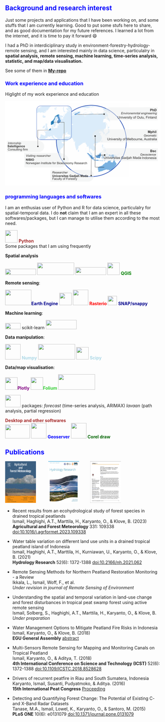 ## <span style="color:blue"><b>Background and research interest</b></span>

Just some projects and applications that I have been working on, and some stuffs that I am currently learning. Good to put some stufs here to share, and as good documentation for my future references. I learned a lot from the internet, and it is time to pay it forward 😄

I had a PhD in interdiciplinary study in environment-forestry-hydrology-remote sensing, and I am interested mainly in data science, particulalry in <b> spatial analysis, remote sensing, machine learning, time-series analysis, statistic, and map/data visualisation.</b>

See some of them in [<b>My-repo</b>](https://github.com/siswaphd/My_repo)

### <span style="color:blue">Work experience and education</span>
Higlight of my work experience and education

![alt text](https://github.com/siswaphd/siswaphd/blob/main/Edu_profile.png "Logo Title Text 1")


### <span style="color:blue">programming languages and softwares</span>

I am an enthusias user of Python and R for data science, particulalry for spatial-temporal data. I do <b>not</b> claim that I am an expert in all these softwares/packages, but I can manage to utilise them according to the most need. 

 <img src="https://plotly.com/all_static/images/python.png"  width="40" height="40"> <b  style="color:brown">Python</b><br />
Some packages that I am using frequently

<b>Spatial analysis</b>

<img src="https://pysal.org/pysal_nav_logo.svg"  width="100" height="20"> <img src="https://geopandas.org/en/stable/_static/geopandas_logo_web.svg"  width="120" height="40"> <img src="https://www.sqlalchemy.org/img/sqla_logo.png"  width="100" height="25"> <img src="https://www.qgis.org/en/_static/logo.png"  width="40" height="40"> <b style="color:green">QGIS </b>

<b>Remote sensing</b>:

<img src="https://developers.google.com/static/earth-engine/images/landing_ee_logo_960.png"  width="85" height="50"><b style="color:darkblue">Earth Engine</b>
<img src="https://gdal.org/_static/gdalicon.png"  width="40" height="40">
<img src="https://geemap.org/assets/logo.png"  width="50" height="50"> 
<b  style="color:red"> Rasterio </b>
<img src="https://encrypted-tbn0.gstatic.com/images?q=tbn:ANd9GcRs9HuRyy7in9Fd8rcRZobKeiK3s7r2gexiyhlv72iWCQ&s"  width="30" height="30"> <b style="color:darkblue">SNAP/snappy </b>

<b>Machine learning</b>:

<img src="https://scikit-learn.org/stable/_static/scikit-learn-logo-small.png"  width="50" height="20"> scikit-learn <img src="https://www.gstatic.com/devrel-devsite/prod/v80bae38ba58d74b96b4842131d88ee335fbea404678aa063008110db834e2268/tensorflow/images/lockup.svg"  width="100" height="30">

<b>Data manipulation</b>:

<img src="https://numpy.org/images/logo.svg"  width="50" height="50"> <b  style="color:lightblue">Numpy</b>
<img src="https://pandas.pydata.org/static/img/pandas.svg"  width="120" height="50">
<img src="https://scipy.org/images/logo.svg"  width="40" height="40"> <b  style="color:lightblue">Scipy</b>

<b>Data/map visualisation</b>:

<img src="https://plotly.com/all_static/images/icon-dash.png"  width="40" height="40"><b style="color:purple">Plotly</b>
<img src="https://camo.githubusercontent.com/d7a1f81a2ee7576ab86720d9135ab3c915550e3945a7859f1c0300ab22ac1cec/687474703a2f2f707974686f6e2d76697375616c697a6174696f6e2e6769746875622e696f2f666f6c69756d2f5f696d616765732f666f6c69756d5f6c6f676f2e6a7067"  width="40" height="40"><b style="color:limegreen">Folium</b>
<img src="https://matplotlib.org/_static/images/logo2.svg"  width="120" height="50">

<img src="https://plotly.com/all_static/images/r.png"  width="50" height="40"> packages: <i>forecast</i> (time-series analysis, ARIMAX) <i>lavaan</i> (path analysis, partial regression)


<b  style="color:brown">Desktop and other softwares</b><br />
<img src="https://postgis.net/logos/postgis-logo-small.png"  width="80" height="45">
<img src="https://avatars.githubusercontent.com/u/186522?s=200&v=4"  width="50" height="50"> <b style="color:blue">Geoserver</b>
<img src="https://a.omappapi.com/users/41932b4c7956/images/c01c647135601644865786-sub-icon-cdgs-facebook-360x360.png"  width="50" height="50"> <b style="color:darkgreen">Corel draw</b>

## <span style="color:blue"><b>Publications</b></span>

<img src="https://github.com/siswaphd/siswaphd/blob/main/CV-GFZ_ImgID5.png"  width="100" height="135"> &emsp; &emsp;  <img src="https://github.com/siswaphd/siswaphd/blob/main/CV-GFZ_ImgID4.png"  width="100" height="135"> &emsp; &emsp;<img src="https://github.com/siswaphd/siswaphd/blob/main/CV-PO.png"  width="100" height="135">

* Recent results from an ecohydrological study of forest species in drained tropical peatlands<br/>
Ismail, Haghighi, A.T., Marttila, H., Karyanto, O., & Klove, B. (2023) <br/>
<b>Agricultural and Forest Meteorology</b> 331: 109338 [doi:10.1016/j.agrformet.2023.109338](https://doi.org/10.1016/j.agrformet.2023.109338)

* Water table variation on different land use units in a drained tropical peatland island of Indonesia<br/>
Ismail, Haghighi, A.T., Marttila, H., Kurniawan, U., Karyanto, O., & Klove, B. (2021) <br/>
<b>Hydrology Research</b> 52(6): 1372-1388 [doi:10.2166/nh.2021.062](https://doi.org/10.2166/nh.2021.062)

* Remote Sensing Methods for Northern Peatland Restoration Monitoring - a Review<br/>
Ikkala, L., Ismail, Woff, F., et al. <br/>
<i>Under revision in journal of Remote Sensing of Environment</i>

* Understanding the spatial and temporal variation in land-use change and forest disturbances in tropical peat swamp forest using active remote sensing<br/>
Ismail, Solberg, S., Haghighi, A.T., Marttila, H., Karyanto, O., & Klove, B. <br/>
<i>Under preparation</i>

* Water Management Options to Mitigate Peatland Fire Risks in Indonesia<br/>
Ismail, Karyanto, O., & Klove, B. (2018) <br/>
<b>EGU General Assembly</b> [abstract](https://meetingorganizer.copernicus.org/EGU2018/EGU2018-12236.pdf)

* Multi-Sensors Remote Sensing for Mapping and Monitoring Canals on Tropical Peatland<br/>
Ismail, Karyanto, O., & Aditya, T. (2018) <br/>
<b>4th International Conference on Science and Technology (ICST)</b> 52(6): 1372-1388 [doi:10.1109/ICSTC.2018.8528628](https://doi.org/10.1109/ICSTC.2018.8528628)

* Drivers of recurrent peatfire in Riau and South Sumatera, Indonesia<br/>
Karyanto, Ismail, Susanti, Pudyatmoko, & Aditya. (2016) <br/>
<b>15th International Peat Congress</b> [Proceeding](https://peatlands.org/document/drivers-of-recurrent-peatfire-in-riau-and-south-sumatera-indonesia/)

* Detecting and Quantifying Forest Change: The Potential of Existing C- and X-Band Radar Datasets<br/>
Tanase, M.A., Ismail, Lowel, K., Karyanto, O., & Santoro, M. (2015) <br/>
<b>PLoS ONE</b> 10(6): e0131079 [doi:10.1371/journal.pone.0131079](https://doi.org/10.1371/journal.pone.0131079)

<!--
**siswaphd/siswaphd** is a ✨ _special_ ✨ repository because its `README.md` (this file) appears on your GitHub profile.

![Alt text](https://scikit-learn.org/stable/_static/scikit-learn-logo-small.png "scikit-learn")

Here are some ideas to get you started:

- 🔭 I’m currently working on ...
- 🌱 I’m currently learning ...
- 👯 I’m looking to collaborate on ...
- 🤔 I’m looking for help with ...
- 💬 Ask me about ...
- 📫 How to reach me: ...
- 😄 Pronouns: ...
- ⚡ Fun fact: ...
-->
